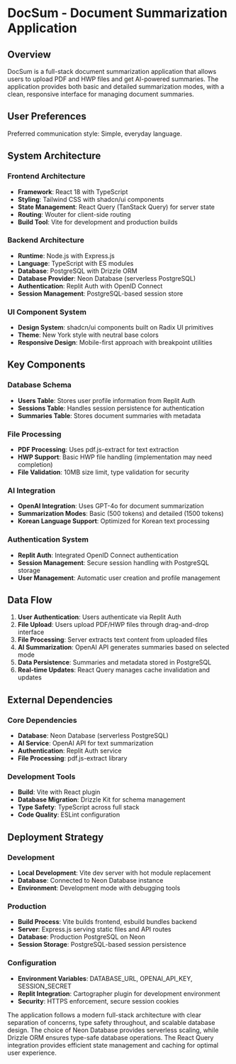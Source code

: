 # DocSum - Document Summarization Application

## Overview

DocSum is a full-stack document summarization application that allows users to upload PDF and HWP files and get AI-powered summaries. The application provides both basic and detailed summarization modes, with a clean, responsive interface for managing document summaries.

## User Preferences

Preferred communication style: Simple, everyday language.

## System Architecture

### Frontend Architecture
- **Framework**: React 18 with TypeScript
- **Styling**: Tailwind CSS with shadcn/ui components
- **State Management**: React Query (TanStack Query) for server state
- **Routing**: Wouter for client-side routing
- **Build Tool**: Vite for development and production builds

### Backend Architecture
- **Runtime**: Node.js with Express.js
- **Language**: TypeScript with ES modules
- **Database**: PostgreSQL with Drizzle ORM
- **Database Provider**: Neon Database (serverless PostgreSQL)
- **Authentication**: Replit Auth with OpenID Connect
- **Session Management**: PostgreSQL-based session store

### UI Component System
- **Design System**: shadcn/ui components built on Radix UI primitives
- **Theme**: New York style with neutral base colors
- **Responsive Design**: Mobile-first approach with breakpoint utilities

## Key Components

### Database Schema
- **Users Table**: Stores user profile information from Replit Auth
- **Sessions Table**: Handles session persistence for authentication
- **Summaries Table**: Stores document summaries with metadata

### File Processing
- **PDF Processing**: Uses pdf.js-extract for text extraction
- **HWP Support**: Basic HWP file handling (implementation may need completion)
- **File Validation**: 10MB size limit, type validation for security

### AI Integration
- **OpenAI Integration**: Uses GPT-4o for document summarization
- **Summarization Modes**: Basic (500 tokens) and detailed (1500 tokens)
- **Korean Language Support**: Optimized for Korean text processing

### Authentication System
- **Replit Auth**: Integrated OpenID Connect authentication
- **Session Management**: Secure session handling with PostgreSQL storage
- **User Management**: Automatic user creation and profile management

## Data Flow

1. **User Authentication**: Users authenticate via Replit Auth
2. **File Upload**: Users upload PDF/HWP files through drag-and-drop interface
3. **File Processing**: Server extracts text content from uploaded files
4. **AI Summarization**: OpenAI API generates summaries based on selected mode
5. **Data Persistence**: Summaries and metadata stored in PostgreSQL
6. **Real-time Updates**: React Query manages cache invalidation and updates

## External Dependencies

### Core Dependencies
- **Database**: Neon Database (serverless PostgreSQL)
- **AI Service**: OpenAI API for text summarization
- **Authentication**: Replit Auth service
- **File Processing**: pdf.js-extract library

### Development Tools
- **Build**: Vite with React plugin
- **Database Migration**: Drizzle Kit for schema management
- **Type Safety**: TypeScript across full stack
- **Code Quality**: ESLint configuration

## Deployment Strategy

### Development
- **Local Development**: Vite dev server with hot module replacement
- **Database**: Connected to Neon Database instance
- **Environment**: Development mode with debugging tools

### Production
- **Build Process**: Vite builds frontend, esbuild bundles backend
- **Server**: Express.js serving static files and API routes
- **Database**: Production PostgreSQL on Neon
- **Session Storage**: PostgreSQL-based session persistence

### Configuration
- **Environment Variables**: DATABASE_URL, OPENAI_API_KEY, SESSION_SECRET
- **Replit Integration**: Cartographer plugin for development environment
- **Security**: HTTPS enforcement, secure session cookies

The application follows a modern full-stack architecture with clear separation of concerns, type safety throughout, and scalable database design. The choice of Neon Database provides serverless scaling, while Drizzle ORM ensures type-safe database operations. The React Query integration provides efficient state management and caching for optimal user experience.